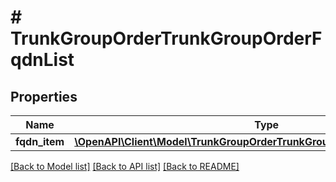 # # TrunkGroupOrderTrunkGroupOrderFqdnList

## Properties

Name | Type | Description | Notes
------------ | ------------- | ------------- | -------------
**fqdn_item** | [**\OpenAPI\Client\Model\TrunkGroupOrderTrunkGroupOrderFqdnListFqdnItem[]**](TrunkGroupOrderTrunkGroupOrderFqdnListFqdnItem.md) |  | [optional]

[[Back to Model list]](../../README.md#models) [[Back to API list]](../../README.md#endpoints) [[Back to README]](../../README.md)
